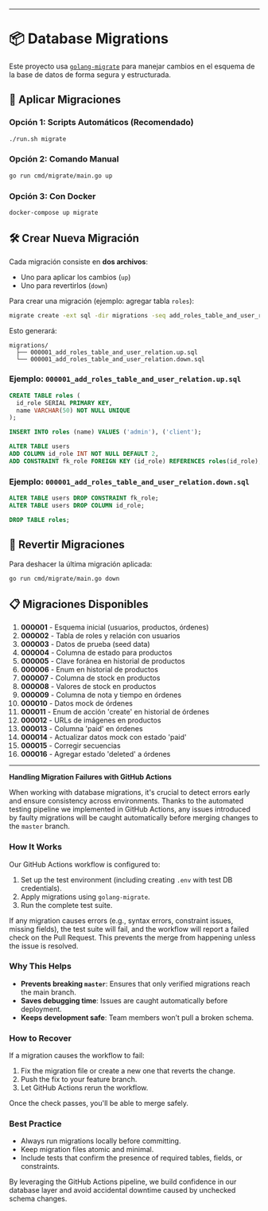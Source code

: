 
---

# 📦 Database Migrations

Este proyecto usa [`golang-migrate`](https://github.com/golang-migrate/migrate) para manejar cambios en el esquema de la base de datos de forma segura y estructurada.

## 🚀 Aplicar Migraciones

### Opción 1: Scripts Automáticos (Recomendado)

```bash
./run.sh migrate
```

### Opción 2: Comando Manual

```bash
go run cmd/migrate/main.go up
```

### Opción 3: Con Docker

```bash
docker-compose up migrate
```

## 🛠 Crear Nueva Migración

Cada migración consiste en **dos archivos**:
- Uno para aplicar los cambios (`up`)
- Uno para revertirlos (`down`)

Para crear una migración (ejemplo: agregar tabla `roles`):

```bash
migrate create -ext sql -dir migrations -seq add_roles_table_and_user_relation
```

Esto generará:

```
migrations/
  ├── 000001_add_roles_table_and_user_relation.up.sql
  └── 000001_add_roles_table_and_user_relation.down.sql
```

### Ejemplo: `000001_add_roles_table_and_user_relation.up.sql`

```sql
CREATE TABLE roles (
  id_role SERIAL PRIMARY KEY,
  name VARCHAR(50) NOT NULL UNIQUE
);

INSERT INTO roles (name) VALUES ('admin'), ('client');

ALTER TABLE users
ADD COLUMN id_role INT NOT NULL DEFAULT 2,
ADD CONSTRAINT fk_role FOREIGN KEY (id_role) REFERENCES roles(id_role);
```

### Ejemplo: `000001_add_roles_table_and_user_relation.down.sql`

```sql
ALTER TABLE users DROP CONSTRAINT fk_role;
ALTER TABLE users DROP COLUMN id_role;

DROP TABLE roles;
```

## 🔁 Revertir Migraciones

Para deshacer la última migración aplicada:

```bash
go run cmd/migrate/main.go down
```

## 📋 Migraciones Disponibles

1. **000001** - Esquema inicial (usuarios, productos, órdenes)
2. **000002** - Tabla de roles y relación con usuarios
3. **000003** - Datos de prueba (seed data)
4. **000004** - Columna de estado para productos
5. **000005** - Clave foránea en historial de productos
6. **000006** - Enum en historial de productos
7. **000007** - Columna de stock en productos
8. **000008** - Valores de stock en productos
9. **000009** - Columna de nota y tiempo en órdenes
10. **000010** - Datos mock de órdenes
11. **000011** - Enum de acción 'create' en historial de órdenes
12. **000012** - URLs de imágenes en productos
13. **000013** - Columna 'paid' en órdenes
14. **000014** - Actualizar datos mock con estado 'paid'
15. **000015** - Corregir secuencias
16. **000016** - Agregar estado 'deleted' a órdenes

---

**Handling Migration Failures with GitHub Actions**

When working with database migrations, it's crucial to detect errors early and ensure consistency across environments. Thanks to the automated testing pipeline we implemented in GitHub Actions, any issues introduced by faulty migrations will be caught automatically before merging changes to the `master` branch.

### How It Works

Our GitHub Actions workflow is configured to:
1. Set up the test environment (including creating `.env` with test DB credentials).
2. Apply migrations using `golang-migrate`.
3. Run the complete test suite.

If any migration causes errors (e.g., syntax errors, constraint issues, missing fields), the test suite will fail, and the workflow will report a failed check on the Pull Request. This prevents the merge from happening unless the issue is resolved.

### Why This Helps
- **Prevents breaking `master`**: Ensures that only verified migrations reach the main branch.
- **Saves debugging time**: Issues are caught automatically before deployment.
- **Keeps development safe**: Team members won’t pull a broken schema.

### How to Recover
If a migration causes the workflow to fail:
1. Fix the migration file or create a new one that reverts the change.
2. Push the fix to your feature branch.
3. Let GitHub Actions rerun the workflow.

Once the check passes, you'll be able to merge safely.

### Best Practice
- Always run migrations locally before committing.
- Keep migration files atomic and minimal.
- Include tests that confirm the presence of required tables, fields, or constraints.

By leveraging the GitHub Actions pipeline, we build confidence in our database layer and avoid accidental downtime caused by unchecked schema changes.
